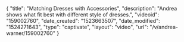 {
    "title": "Matching Dresses with Accessories",
    "description": "Andrea shows what fit best with different style of dresses.",
    "videoid": "159002760",
    "date_created": "1523663507",
    "date_modified": "1524271643",
    "type": "captivate",
    "layout": "video",
    "url": "\/v\/andrea-warner\/159002760"
}